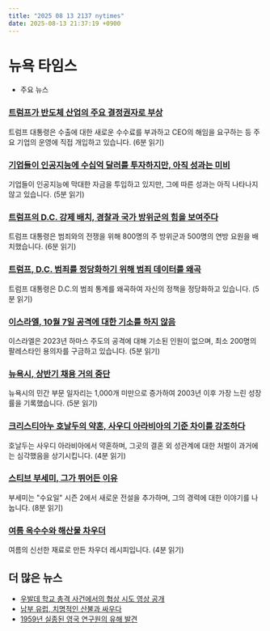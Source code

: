 ```yaml
---
title: "2025 08 13 2137 nytimes"
date: 2025-08-13 21:37:19 +0900
---
```


# 뉴욕 타임스
- 주요 뉴스
### [트럼프가 반도체 산업의 주요 결정권자로 부상](https://www.nytimes.com/2025/08/13/technology/trump-chips-nvidia-intel.html)
 트럼프 대통령은 수출에 대한 새로운 수수료를 부과하고 CEO의 해임을 요구하는 등 주요 기업의 운영에 직접 개입하고 있습니다. (6분 읽기)
### [기업들이 인공지능에 수십억 달러를 투자하지만, 아직 성과는 미비](https://www.nytimes.com/2025/08/13/business/ai-business-payoff-lags.html)
 기업들이 인공지능에 막대한 자금을 투입하고 있지만, 그에 따른 성과는 아직 나타나지 않고 있습니다. (5분 읽기)
### [트럼프의 D.C. 강제 배치, 경찰과 국가 방위군의 힘을 보여주다](https://www.nytimes.com/2025/08/12/us/politics/dc-police-national-guard.html)
 트럼프 대통령은 범죄와의 전쟁을 위해 800명의 주 방위군과 500명의 연방 요원을 배치했습니다. (6분 읽기)
### [트럼프, D.C. 범죄를 정당화하기 위해 범죄 데이터를 왜곡](https://www.nytimes.com/2025/08/12/us/politics/trump-dc-crime-data-fact-check.html)
 트럼프 대통령은 D.C.의 범죄 통계를 왜곡하여 자신의 정책을 정당화하고 있습니다. (5분 읽기)
### [이스라엘, 10월 7일 공격에 대한 기소를 하지 않음](https://www.nytimes.com/2025/08/13/world/middleeast/israel-oct-7-palestinians-trial.html)
 이스라엘은 2023년 하마스 주도의 공격에 대해 기소된 인원이 없으며, 최소 200명의 팔레스타인 용의자를 구금하고 있습니다. (5분 읽기)
### [뉴욕시, 상반기 채용 거의 중단](https://www.nytimes.com/2025/08/13/nyregion/nyc-jobs.html)
 뉴욕시의 민간 부문 일자리는 1,000개 미만으로 증가하여 2003년 이후 가장 느린 성장률을 기록했습니다. (5분 읽기)
### [크리스티아누 호날두의 약혼, 사우디 아라비아의 기준 차이를 강조하다](https://www.nytimes.com/2025/08/12/style/georgina-rodriguez-cristiano-ronaldo-engagement-ring.html)
 호날두는 사우디 아라비아에서 약혼하며, 그곳의 결혼 외 성관계에 대한 처벌이 과거에는 심각했음을 상기시킵니다. (4분 읽기)
### [스티브 부세미, 그가 뛰어든 이유](https://www.nytimes.com/2025/08/13/arts/television/steve-buscemi-wednesday-profile.html)
 부세미는 "수요일" 시즌 2에서 새로운 전설을 추가하며, 그의 경력에 대한 이야기를 나눕니다. (8분 읽기)
### [여름 옥수수와 해산물 차우더](https://cooking.nytimes.com/recipes/754661985-summer-corn-and-seafood-chowder)
 여름의 신선한 재료로 만든 차우더 레시피입니다. (4분 읽기)
## 더 많은 뉴스
- [우발데 학교 총격 사건에서의 협상 시도 영상 공개](https://www.nytimes.com/2025/08/12/us/politics/uvalde-documents-video-arredondo.html)
- [남부 유럽, 치명적인 산불과 싸우다](https://www.nytimes.com/2025/08/13/world/europe/wildfires-deadly-spain-greece-turkey-albania-montenegro.html)
- [1959년 실종된 영국 연구원의 유해 발견](https://www.nytimes.com/2025/08/12/world/british-researcher-frozen-remains-antarctica.html)